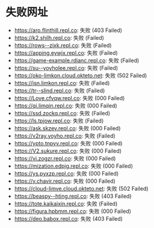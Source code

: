 # 失败网址
- https://aro.flinthill.repl.co: 失败 (403
Failed)
- https://k2.shilh.repl.co: 失败 (Failed)
- https://rows--zixk.repl.co: 失败 (Failed)
- https://apping.eywjx.repl.co: 失败 (Failed)
- https://game-example.rdianc.repl.co: 失败 (Failed)
- https://su--yoyholee.repl.co: 失败 (Failed)
- https://oko-limkon.cloud.okteto.net: 失败 (502
Failed)
- https://jsn.limkon.repl.co: 失败 (Failed)
- https://tr--slind.repl.co: 失败 (Failed)
- https://Love.cfvqw.repl.co: 失败 (000
Failed)
- https://qi.limqin.repl.co: 失败 (000
Failed)
- https://ssd.zockq.repl.co: 失败 (Failed)
- https://ls.tpjow.repl.co: 失败 (Failed)
- https://ask.skzey.repl.co: 失败 (000
Failed)
- https://v2ray.yoyho.repl.co: 失败 (Failed)
- https://ypto.tnpyv.repl.co: 失败 (000
Failed)
- https://V2.sukure.repl.co: 失败 (000
Failed)
- https://vi.zogzr.repl.co: 失败 (000
Failed)
- https://mization.edpjg.repl.co: 失败 (000
Failed)
- https://ys.pyxzp.repl.co: 失败 (000
Failed)
- https://v.chavir.repl.co: 失败 (000
Failed)
- https://cloud-limve.cloud.okteto.net: 失败 (502
Failed)
- https://beaspy--hting.repl.co: 失败 (403
Failed)
- https://tote.kaikaixin.repl.co: 失败 (Failed)
- https://figura.hpbmm.repl.co: 失败 (000
Failed)
- https://deo.babox.repl.co: 失败 (403
Failed)
